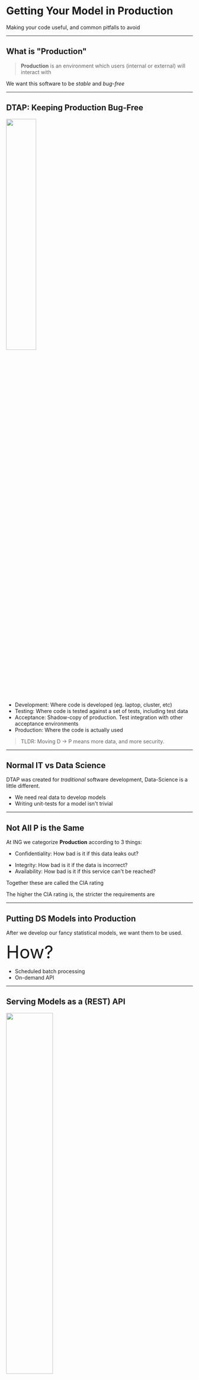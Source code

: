 # Getting Your Model in Production

Making your code useful, and common pitfalls to avoid

---

## What is "Production"

> **Production** is an environment which users (internal or external) will interact with

We want this software to be *stable* and *bug-free*

----

## DTAP: Keeping Production Bug-Free

<img src="images/dtap.jpg" style="width:40%;"/>

- Development: Where code is developed (eg. laptop, cluster, etc)<!-- .element: class="fragment" -->
- Testing: Where code is tested against a set of tests, including test data<!-- .element: class="fragment" -->
- Acceptance: Shadow-copy of production. Test integration with other acceptance environments<!-- .element: class="fragment" -->
- Production: Where the code is actually used<!-- .element: class="fragment" -->

> TLDR: Moving D -> P means more data, and more security.<!-- .element: class="fragment" -->

----

## Normal IT vs Data Science

DTAP was created for *traditional* software development, Data-Science is a little different.

- We need real data to develop models <!-- .element: class="fragment" -->
- Writing unit-tests for a model isn't trivial <!-- .element: class="fragment" -->

----

## Not All P is the Same

At ING we categorize **Production** according to 3 things:

* Confidentiality: How bad is it if this data leaks out?<!-- .element: class="fragment" -->
- Integrity: How bad is it if the data is incorrect?<!-- .element: class="fragment" -->
- Availability: How bad is it if this service can't be reached?<!-- .element: class="fragment" -->

Together these are called the CIA rating<!-- .element: class="fragment" -->

The higher the CIA rating is, the stricter the requirements are<!-- .element: class="fragment" -->

---

## Putting DS Models into Production

After we develop our fancy statistical models, we want them to be used. 

<span style="font-size:48px;">How?</span><!-- .element: class="fragment" -->

- Scheduled batch processing<!-- .element: class="fragment" -->
- On-demand API<!-- .element: class="fragment" -->

----

## Serving Models as a (REST) API

<img src="images/restapi.png" style="width:50%;"/>

1. An application sends an `HTTP` request (**model features**)
2. The server returns a response (**the prediction**)

----

## Flask (easy API's in python)

Flask is a **web-framework** in python

Hello world:
```python
from flask import Flask
app = Flask(__name__)

@app.route('/')
def hello_world():
    return 'Hello, World!'

if __name__ == '__main__':
    app.run()
```

1. Easy to setup an API with a few lines of code<!-- .element: class="fragment" -->
2. Integrates nicely with existing DS tools, since Flask is python<!-- .element: class="fragment" -->

----

## Example of Model API

```python
# Here we specify the endpoint ('http://mywebsite.com/api') and specify GET requests
@app.route('/api', methods=['GET'])
def make_prediction():
    
    # Here we retrieve the features from the API request
    features = request.args.get('features')
    
    # If we already loaded our trained classifier, we do our prediction
    pred = clf.predict(features)

    # We return our prediction in JSON
    return jsonify({"pred": pred})
```

---

## Python's pickle


Standard to save/load python objects as files

```python
# Here we write our object to a file
with open('my_pickle.pkl', 'wb') as file:
    pickle.dump(my_object, file)

# In some other script or environment we load the same object
with open('my_pickle.pkl', 'rb') as file:
    same_object = pickle.load(file)
```

Can be loaded with `import pickle`, and is included with python

<span style="font-size:36px;">Great for saving a trained scikit-learn pipeline!</span><!-- .element: class="fragment" -->

---

## Production Code

**Informative**
- Logging what it does
- Easy to debug after its run (we can trace each step)

**Robust**
- Expect the unexpected (weird input values, restarts)
- Fail graciously, restart

**Bug-free**
- Simple code is easier to keep bug-free, and to test

----

## Logging

Most software uses logfiles, which are central files which contain **one-liners** with useful information

```bash
Jul  4 09:09:38 XPS13 kernel: [34472.952336] IPv6: ADDRCONF(NETDEV_UP): wlp58s0: link is not ready
Jul  4 09:09:38 XPS13 kernel: [34473.032310] IPv6: ADDRCONF(NETDEV_UP): wlp58s0: link is not ready
Jul  4 09:09:43 XPS13 kernel: [34477.930333] wlp58s0: authenticate with c4:0a:cb:89:fa:ed
Jul  4 09:09:43 XPS13 kernel: [34477.980418] wlp58s0: send auth to c4:0a:cb:89:fa:ed (try 1/3)
Jul  4 09:09:43 XPS13 kernel: [34477.981070] wlp58s0: authenticated
Jul  4 09:09:43 XPS13 kernel: [34477.983282] wlp58s0: associate with c4:0a:cb:89:fa:ed (try 1/3)
Jul  4 09:09:43 XPS13 kernel: [34477.988447] wlp58s0: RX AssocResp from c4:0a:cb:89:fa:ed (capab=0x101 status=0 aid=10)
Jul  4 09:09:43 XPS13 kernel: [34477.991089] wlp58s0: associated
Jul  4 09:09:43 XPS13 kernel: [34477.991342] ath: EEPROM regdomain: 0x8210
Jul  4 09:09:43 XPS13 kernel: [34477.991344] ath: EEPROM indicates we should expect a country code
Jul  4 09:09:43 XPS13 kernel: [34477.991346] ath: doing EEPROM country->regdmn map search
Jul  4 09:09:43 XPS13 kernel: [34477.991349] ath: country maps to regdmn code: 0x37
Jul  4 09:09:43 XPS13 kernel: [34477.991351] ath: Country alpha2 being used: NL
Jul  4 09:09:43 XPS13 kernel: [34477.991352] ath: Regpair used: 0x37
Jul  4 09:09:43 XPS13 kernel: [34477.991355] ath: regdomain 0x8210 dynamically updated by country IE
Jul  4 09:09:43 XPS13 kernel: [34477.991991] IPv6: ADDRCONF(NETDEV_CHANGE): wlp58s0: link becomes ready
```
----

## Logging in Python

Python has a built-in module for logging, `import logging`.

```python
import logging

logger = logging.getLogger()
handler = logging.StreamHandler()
formatter = logging.Formatter('%(asctime)s %(name)-12s %(levelname)-8s %(message)s')
handler.setFormatter(formatter)
logger.addHandler(handler)
logger.setLevel(logging.DEBUG)

logger.debug('Something just happened, I'd better send it to the debugger!')
```

----

## What to Log

The rule of thumb with logging, log anything which can help you debug in the future:
1. Loading of objects
2. Preprocessing of data (which can fail)
3. When a request happens
4. Who made the request
5. Writing of information to databases

Ask your friendly DevOps for advice, they're much better at this stuff

----

## Model Monitoring

<img src="images/dashboard.png" style="width:50%;"/>

We look at this dashboard or report when we have problems like:
- What is the current accuracy of my model?
- Why is the accuracy going down?
- Has the distribution of my population changed?

So is my model working as expected, and if not, why?

----

## What Causes Model Degradation?

<img src="images/pop-shift.gif" style="width:40%;"/>

Lots of possible causes:
1. Data is gathered in a different way
2. The population you are scoring on has a different distribution than in training
3. The nature of the problem has changed

----

## What to Look At

In general you should monitor:
- DS metrics like AUC/precision/recall, but also business relevant metrics
- Follow your feature distributions over time, to understand why your performance is changing
  - Compare them with the training distributions
- Anything else that might be useful

----

## Robust Code

Use `try/catch` when you think code might fail:

```python
try:
    # This code might fail
    output = f(input)

# This block is executed when it does with a SpecificError
except SpecificError as e:
    # We log this error, to help us in the future
    logger.log("[ERROR] {error}".format(error = e))
    # We might need to clean up if the error happens
    on_fail_do()
    clean_up()
```

----

## Bug-free Code

Unit-tests can help prevent bugs

```
import unittest

def fun(x):
    return x + 1

class MyTest(unittest.TestCase):
    def test(self):
        self.assertEqual(fun(3), 4)
```

For more information on unittesting and python testing frameworks, look at [pytest](https://docs.pytest.org/en/latest/)

---

## Other Issues to Keep in Mind

- Oops, I used information in Dev that wasn't available in Prod
- My score influences the outcome (example collections, fraud)
- Can take a while before you get feedback on the true label/score

---

## Mini-Game: Building your own API
<img src="images/architecture.png" style="width:45%;"/>
1. You're going to train a model and serve it as an API in flask
2. A "customer" will be requesting model predictions from your API
    - If you predict the correct outcome, you get 1 points
    - If you return a prediction successfully, you get 0 points
    - If you fail to return a prediction, you get -1 points

----

## How to Play 

**What you get**
1. Server with a database already setup
2. A training dataset
3. Some starter code

**What you need to do**
1. Train a model
2. Get your API working in flask
3. Save your results to a database to retrain your model in the future
4. Whatever you think will help you get the top score!

----

## Starter Project

```sh
.
├── data                            # Put data here
│   └── train_data.csv              # Initial training data
├── database_docker
├── main.py                         # Flask code
├── models                          # Save your trained models here
├── modules
│   └── database.py                 # Some useful functions for working with the database
├── notebooks
│   └── training_notebook.ipynb     # This can be used to train your model
├── output                          # Save any reports here
└── server
```
---

## Instructions

- Creating users
- How to connect (SSH)
- How to work with database
